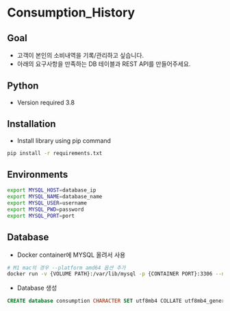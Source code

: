 # Consumption_History

## Goal
- 고객이 본인의 소비내역을 기록/관리하고 싶습니다.
- 아래의 요구사항을 만족하는 DB 테이블과 REST API를 만들어주세요.

## Python

* Version required 3.8

## Installation

* Install library using pip command

```bash
pip install -r requirements.txt
```

## Environments

```bash
export MYSQL_HOST=database_ip
export MYSQL_NAME=database_name
export MYSQL_USER=username
export MYSQL_PWD=password
export MYSQL_PORT=port
```

## Database
- Docker container에 MYSQL 올려서 사용
```bash
# M1 mac의 경우 --platform amd64 옵션 추가
docker run -v {VOLUME PATH}:/var/lib/mysql -p {CONTAINER PORT}:3306 --name consumption_history -e MYSQL_ROOT_PASSWORD={PASSWORD} -d mysql:5.7 --character-set-server=utf8mb4 --collation-server=utf8mb4_unicode_ci
```
- Database 생성
```sql
CREATE database consumption CHARACTER SET utf8mb4 COLLATE utf8mb4_general_ci;
```
